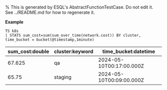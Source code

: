 % This is generated by ESQL's AbstractFunctionTestCase. Do not edit it. See ../README.md for how to regenerate it.

**Example**

```esql
TS k8s
| STATS sum_cost=sum(sum_over_time(network.cost)) BY cluster, time_bucket = bucket(@timestamp,1minute)
```

| sum_cost:double | cluster:keyword | time_bucket:datetime |
| --- | --- | --- |
| 67.625 | qa | 2024-05-10T00:17:00.000Z |
| 65.75 | staging | 2024-05-10T00:09:00.000Z |


